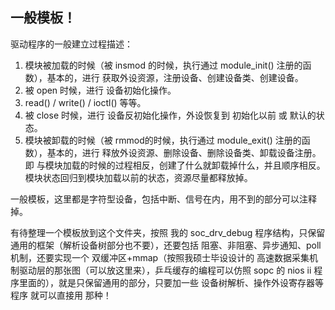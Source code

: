 ## 一般模板！

驱动程序的一般建立过程描述：

1. 模块被加载的时候（被 insmod 的时候，执行通过 module_init() 注册的函数），基本的，进行 获取外设资源，注册设备、创建设备类、创建设备。
2. 被 open 时候，进行 设备初始化操作。
3. read() / write() / ioctl() 等等。
4. 被 close 时候，进行 设备反初始化操作，外设恢复到 初始化以前 或 默认的状态。
5. 模块被卸载的时候（被 rmmod的时候，执行通过 module_exit() 注册的函数），基本的，进行 释放外设资源、删除设备、删除设备类、卸载设备注册。即 与模块加载的时候的过程相反，创建了什么就卸载掉什么，并且顺序相反。模块状态回归到模块加载以前的状态，资源尽量都释放掉。

一般模板，这里都是字符型设备，包括中断、信号在内，用不到的部分可以注释掉。



有待整理一个模板放到这个文件夹，按照 我的 soc_drv_debug 程序结构，只保留通用的框架（解析设备树部分也不要），还要包括 阻塞、非阻塞、异步通知、poll机制，还要实现一个 双缓冲区+mmap（按照我硕士毕设设计的 高速数据采集机制驱动层的那张图（可以放这里来），乒乓缓存的编程可以仿照 sopc 的 nios ii 程序里面的），就是只保留通用的部分，只要加一些 设备树解析、操作外设寄存器等程序 就可以直接用 那种！
